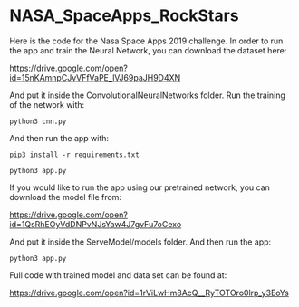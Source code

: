# NASA_SpaceApps_RockStars
Here is the code for the Nasa Space Apps 2019 challenge.
In order to run the app and train the Neural Network, you can download the dataset here:

https://drive.google.com/open?id=15nKAmnpCJvVFfVaPE_lVJ69paJH9D4XN

And put it inside the ConvolutionalNeuralNetworks folder.
Run the training of the network with:
  ```
  python3 cnn.py
  ```
And then run the app with:
  ```
  pip3 install -r requirements.txt
  ```
  ```
  python3 app.py
  ```

If you would like to run the app using our pretrained network, you can download
the model file from:

https://drive.google.com/open?id=1QsRhEOyVdDNPvNJsYaw4J7gvFu7oCexo

And put it inside the ServeModel/models folder. And then run the app:

  ```
  python3 app.py
  ```


Full code with trained model and data set can be found at:

https://drive.google.com/open?id=1rViLwHm8AcQ__RyTOTOro0lrp_y3EoYs
